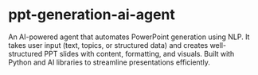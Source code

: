 # ppt-generation-ai-agent
An AI-powered agent that automates PowerPoint generation using NLP. It takes user input (text, topics, or structured data) and creates well-structured PPT slides with content, formatting, and visuals. Built with Python and AI libraries to streamline presentations efficiently.
